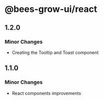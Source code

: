# @bees-grow-ui/react

## 1.2.0

### Minor Changes

- Creating the Tooltip and Toast component

## 1.1.0

### Minor Changes

- React components improvements
